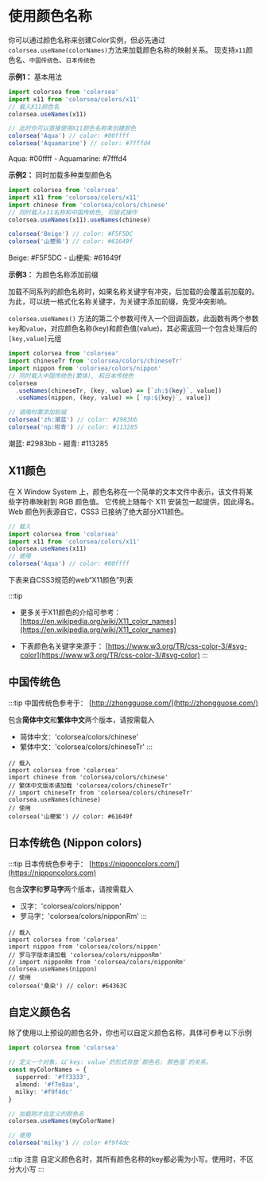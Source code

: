 # 使用颜色名称

你可以通过颜色名称来创建Color实例，但必先通过 `colorsea.useName(colorNames)`方法来加载颜色名称的映射关系。
现支持`x11`颜色名、`中国传统色`、`日本传统色`

**示例1：** 基本用法

```typescript
import colorsea from 'colorsea'
import x11 from 'colorsea/colors/x11'
// 载入X11颜色名
colorsea.useNames(x11)

// 此时你可以直接使用X11颜色名称来创建颜色
colorsea('Aqua') // color: #00ffff
colorsea('Aquamarine') // color: #7fffd4
```

<ColorBox box-color="#00ffff">Aqua: #00ffff</ColorBox> - 
<ColorBox box-color="#7fffd4">Aquamarine: #7fffd4</ColorBox>

**示例2：** 同时加载多种类型颜色名

```typescript
import colorsea from 'colorsea'
import x11 from 'colorsea/colors/x11'
import chinese from 'colorsea/colors/chinese'
// 同时载入x11名称和中国传统色, 可链式操作
colorsea.useNames(x11).useNames(chinese)

colorsea('Beige') // color: #F5F5DC
colorsea('山梗紫') // color: #61649f
```

<ColorBox box-color="#F5F5DC">Beige: #F5F5DC</ColorBox> - 
<ColorBox box-color="#61649f">山梗紫: #61649f</ColorBox>

**示例3：** 为颜色名称添加前缀

加载不同系列的颜色名称时，如果名称关键字有冲突，后加载的会覆盖前加载的。为此，可以统一格式化名称关键字，为关键字添加前缀，免受冲突影响。

`colorsea.useNames()` 方法的第二个参数可传入一个回调函数，此函数有两个参数`key`和`value`，对应颜色名称(key)和颜色值(value)，其必需返回一个包含处理后的`[key,value]`元组

```typescript
import colorsea from 'colorsea'
import chineseTr from 'colorsea/colors/chineseTr'
import nippon from 'colorsea/colors/nippon'
// 同时载入中国传统色(繁体), 和日本传统色
colorsea
  .useNames(chineseTr, (key, value) => [`zh:${key}`, value])
  .useNames(nippon, (key, value) => [`np:${key}`, value])

// 调用时需添加前缀
colorsea('zh:潮蓝') // color: #2983bb
colorsea('np:紺青') // color: #113285
```

<ColorBox box-color="#2983bb">潮蓝: #2983bb</ColorBox> - 
<ColorBox box-color="#113285">紺青: #113285</ColorBox>

## X11颜色

在 X Window System 上，颜色名称在一个简单的文本文件中表示，该文件将某些字符串映射到 RGB 颜色值。 它传统上随每个 X11 安装包一起提供，因此得名。
Web 颜色列表源自它，CSS3 已接纳了绝大部分X11颜色。

```typescript
// 载入
import colorsea from 'colorsea'
import x11 from 'colorsea/colors/x11'
colorsea.useNames(x11)
// 使用
colorsea('Aqua') // color: #00ffff
```

下表来自CSS3规范的web“X11颜色”列表

:::tip
- 更多关于X11颜色的介绍可参考：[https://en.wikipedia.org/wiki/X11_color_names](https://en.wikipedia.org/wiki/X11_color_names)

- 下表颜色名关键字来源于： [https://www.w3.org/TR/css-color-3/#svg-color](https://www.w3.org/TR/css-color-3/#svg-color)
:::

<X11List lang='zh' />

## 中国传统色

:::tip
中国传统色参考于： [http://zhongguose.com/](http://zhongguose.com/)

包含**简体中文**和**繁体中文**两个版本，请按需载入

- 简体中文：'colorsea/colors/chinese'
- 繁体中文：'colorsea/colors/chineseTr'
:::

```typescript{4}
// 载入
import colorsea from 'colorsea'
import chinese from 'colorsea/colors/chinese'
// 繁体中文版本请加载 'colorsea/colors/chineseTr'
// import chineseTr from 'colorsea/colors/chineseTr'
colorsea.useNames(chinese)
// 使用
colorsea('山梗紫') // color: #61649f
```

<ChineseColorList lang='zh' />

## 日本传统色 (Nippon colors)

:::tip
日本传统色参考于： [https://nipponcolors.com/](https://nipponcolors.com)

包含**汉字**和**罗马字**两个版本，请按需载入

- 汉字：'colorsea/colors/nippon'
- 罗马字：'colorsea/colors/nipponRm'
:::

```typescript{4}
// 载入
import colorsea from 'colorsea'
import nippon from 'colorsea/colors/nippon'
// 罗马字版本请加载 'colorsea/colors/nipponRm'
// import nipponRm from 'colorsea/colors/nipponRm'
colorsea.useNames(nippon)
// 使用
colorsea('桑染') // color: #64363C
```

<NipponColorList lang='zh' />

## 自定义颜色名

除了使用以上预设的颜色名外，你也可以自定义颜色名称，具体可参考以下示例

```typescript
import colorsea from 'colorsea'

// 定义一个对象，以`key: value`的形式存放`颜色名: 颜色值`的关系。
const myColorNames = {
  supperred: '#ff3333',
  almond: '#f7e8aa',
  milky: '#f9f4dc'
}

// 加载刚才自定义的颜色名
colorsea.useNames(myColorName)

// 使用
colorsea('milky') // color #f9f4dc

```

:::tip 注意
自定义颜色名时，其所有颜色名称的key都必需为小写。使用时，不区分大小写
:::
